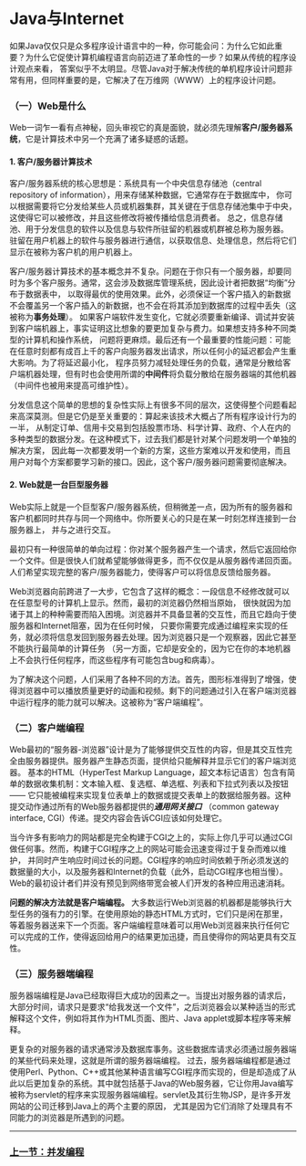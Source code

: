 # Java与Internet

如果Java仅仅只是众多程序设计语言中的一种，你可能会问：为什么它如此重要？为什么它促使计算机编程语言向前迈进了革命性的一步？如果从传统的程序设计观点来看，
答案似乎不太明显。尽管Java对于解决传统的单机程序设计问题非常有用，但同样重要的是，它解决了在万维网（WWW）上的程序设计问题。

### （一）Web是什么
Web一词乍一看有点神秘，回头审视它的真是面貌，就必须先理解**客户/服务器系统**，它是计算技术中另一个充满了诸多疑惑的话题。

#### 1. 客户/服务器计算技术  

客户/服务器系统的核心思想是：系统具有一个中央信息存储池（central repository of information），用来存储某种数据，它通常存在于数据库中，
你可以根据需要将它分发给某些人员或机器集群，其关键在于信息存储池集中于中央，这使得它可以被修改，并且这些修改将被传播给信息消费者。
总之，信息存储池、用于分发信息的软件以及信息与软件所驻留的机器或机群被总称为服务器。
驻留在用户机器上的软件与服务器进行通信，以获取信息、处理信息，然后将它们显示在被称为客户机的用户机器上。
  
客户/服务器计算技术的基本概念并不复杂。问题在于你只有一个服务器，却要同时为多个客户服务。通常，这会涉及数据库管理系统，因此设计者把数据“均衡”分布于数据表中，
以取得最优的使用效果。此外，必须保证一个客户插入的新数据不会覆盖另一个客户插入的新数据，也不会在将其添加到数据库的过程中丢失（这被称为**事务处理**）。
如果客户端软件发生变化，它就必须要重新编译、调试并安装到客户端机器上，事实证明这比想象的要更加复杂与费力。如果想支持多种不同类型的计算机和操作系统，
问题将更麻烦。最后还有一个最重要的性能问题：可能在任意时刻都有成百上千的客户向服务器发出请求，所以任何小的延迟都会产生重大影响。为了将延迟最小化，
程序员努力减轻处理任务的负载，通常是分散给客户端机器处理，但有时也会使用所谓的**中间件**将负载分散给在服务器端的其他机器（中间件也被用来提高可维护性）。

分发信息这个简单的思想的复杂性实际上有很多不同的层次，这使得整个问题看起来高深莫测。但是它仍是至关重要的：算起来该技术大概占了所有程序设计行为的一半，
从制定订单、信用卡交易到包括股票市场、科学计算、政府、个人在内的多种类型的数据分发。在这种模式下，过去我们都是针对某个问题发明一个单独的解决方案，
因此每一次都要发明一个新的方案，这些方案难以开发和使用，而且用户对每个方案都要学习新的接口。因此，这个客户/服务器问题需要彻底解决。

#### 2. Web就是一台巨型服务器
Web实际上就是一个巨型客户/服务器系统，但稍微差一点，因为所有的服务器和客户机都同时共存与同一个网络中。你所要关心的只是在某一时刻怎样连接到一台服务器上，
并与之进行交互。

最初只有一种很简单的单向过程：你对某个服务器产生一个请求，然后它返回给你一个文件。但是很快人们就希望能够做得更多，而不仅仅是从服务器传递回页面。
人们希望实现完整的客户/服务器能力，使得客户可以将信息反馈给服务器。

Web浏览器向前跨进了一大步，它包含了这样的概念：一段信息不经修改就可以在任意型号的计算机上显示。然而，最初的浏览器仍然相当原始，
很快就因为加诸于其上的种种需要而陷入困境。浏览器并不具备显著的交互性，而且它趋向于使服务器和Internet阻塞，因为在任何时候，
只要你需要完成通过编程来实现的任务，就必须将信息发回到服务器去处理。因为浏览器只是一个观察器，因此它甚至不能执行最简单的计算任务
（另一方面，它却是安全的，因为它在你的本地机器上不会执行任何程序，而这些程序有可能包含bug和病毒）。

为了解决这个问题，人们采用了各种不同的方法。首先，图形标准得到了增强，使得浏览器中可以播放质量更好的动画和视频。剩下的问题通过引入在客户端浏览器中运行程序的能力就可以解决。这被称为“客户端编程”。

### （二）客户端编程
Web最初的“服务器-浏览器”设计是为了能够提供交互性的内容，但是其交互性完全由服务器提供。服务器产生静态页面，提供给只能解释并显示它们的客户端浏览器。
基本的HTML（HyperTest Markup Language，超文本标记语言）包含有简单的数据收集机制：文本输入框、复选框、单选框、列表和下拉式列表以及按钮——
它只能被编程来实现复位表单上的数据或提交表单上的数据给服务器。这种提交动作通过所有的Web服务器都提供的***通用网关接口***
（common gateway interface, CGI）传递。提交内容会告诉CGI应该如何处理它。

当今许多有影响力的网站都是完全构建于CGI之上的，实际上你几乎可以通过CGI做任何事。然而，构建于CGI程序之上的网站可能会迅速变得过于复杂而难以维护，
并同时产生响应时间过长的问题。CGI程序的响应时间依赖于所必须发送的数据量的大小，以及服务器和Internet的负载（此外，启动CGI程序也相当慢）。
Web的最初设计者们并没有预见到网络带宽会被人们开发的各种应用迅速消耗。

**问题的解决方法就是客户端编程。** 大多数运行Web浏览器的机器都是能够执行大型任务的强有力的引擎。在使用原始的静态HTML方式时，它们只是闲在那里，
等着服务器送来下一个页面。客户端编程意味着可以用Web浏览器来执行任何它可以完成的工作，使得返回给用户的结果更加迅捷，而且使得你的网站更具有交互性。

### （三）服务器端编程
服务器端编程是Java已经取得巨大成功的因素之一。当提出对服务器的请求后，大部分时间，请求只是要求“给我发送一个文件”，之后浏览器会以某种适当的形式解释这个文件，例如将其作为HTML页面、图片、Java applet或脚本程序等来解释。

更复杂的对服务器的请求通常涉及数据库事务。这些数据库请求必须通过服务器端的某些代码来处理，这就是所谓的服务器端编程。
过去，服务器端编程都是通过使用Perl、Python、C++或其他某种语言编写CGI程序而实现的，但是却造成了从此以后更加复杂的系统。其中就包括基于Java的Web服务器，它让你用Java编写被称为servlet的程序来实现服务器端编程。servlet及其衍生物JSP，是许多开发网站的公司迁移到Java上的两个主要的原因，
尤其是因为它们消除了处理具有不同能力的浏览器是所遇到的问题。

---

### [上一节：并发编程](1.12_Concurrent_programming.md)
